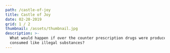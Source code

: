 ```yaml
---
path: /castle-of-joy
title: Castle of Joy
date: 02-20-2019
grid: 1 / 2
thumbnail: /assets/thumbnail.jpg
description: >-
  What would happen if over the counter prescription drugs were produced and
  consumed like illegal substances?
---
```


